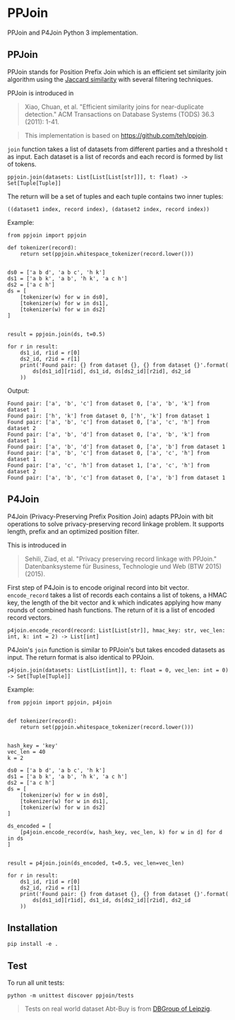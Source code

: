 # PPJoin

PPJoin and P4Join Python 3 implementation.

## PPJoin

PPJoin stands for Position Prefix Join which is an efficient set similarity join algorithm using the [Jaccard similarity](https://en.wikipedia.org/wiki/Jaccard_index) with several filtering techniques.


PPJoin is introduced in

> Xiao, Chuan, et al. "Efficient similarity joins for near-duplicate detection." ACM Transactions on Database Systems (TODS) 36.3 (2011): 1-41.

> This implementation is based on https://github.com/teh/ppjoin.

`join` function takes a list of datasets from different parties and a threshold `t` as input. 
Each dataset is a list of records and each record is formed by list of tokens.

```
ppjoin.join(datasets: List[List[List[str]]], t: float) -> Set[Tuple[Tuple]]
```

The return will be a set of tuples and each tuple contains two inner tuples:

```
((dataset1 index, record index), (dataset2 index, record index))
```

Example:

```
from ppjoin import ppjoin

def tokenizer(record):
    return set(ppjoin.whitespace_tokenizer(record.lower()))


ds0 = ['a b d', 'a b c', 'h k']
ds1 = ['a b k', 'a b', 'h k', 'a c h']
ds2 = ['a c h']
ds = [
    [tokenizer(w) for w in ds0],
    [tokenizer(w) for w in ds1],
    [tokenizer(w) for w in ds2]
]


result = ppjoin.join(ds, t=0.5)

for r in result:
    ds1_id, r1id = r[0]
    ds2_id, r2id = r[1]
    print('Found pair: {} from dataset {}, {} from dataset {}'.format(
        ds[ds1_id][r1id], ds1_id, ds[ds2_id][r2id], ds2_id
    ))
```

Output:

```
Found pair: ['a', 'b', 'c'] from dataset 0, ['a', 'b', 'k'] from dataset 1
Found pair: ['h', 'k'] from dataset 0, ['h', 'k'] from dataset 1
Found pair: ['a', 'b', 'c'] from dataset 0, ['a', 'c', 'h'] from dataset 2
Found pair: ['a', 'b', 'd'] from dataset 0, ['a', 'b', 'k'] from dataset 1
Found pair: ['a', 'b', 'd'] from dataset 0, ['a', 'b'] from dataset 1
Found pair: ['a', 'b', 'c'] from dataset 0, ['a', 'c', 'h'] from dataset 1
Found pair: ['a', 'c', 'h'] from dataset 1, ['a', 'c', 'h'] from dataset 2
Found pair: ['a', 'b', 'c'] from dataset 0, ['a', 'b'] from dataset 1
```

## P4Join

P4Join (Privacy-Preserving Prefix Position Join) adapts PPJoin with bit operations to solve privacy-preserving record linkage problem. 
It supports length, prefix and an optimized position filter.


This is introduced in

> Sehili, Ziad, et al. "Privacy preserving record linkage with PPJoin." Datenbanksysteme für Business, Technologie und Web (BTW 2015) (2015).


First step of P4Join is to encode original record into bit vector. 
`encode_record` takes a list of records each contains a list of tokens, a HMAC key, the length of the bit vector and k which indicates applying how many rounds of combined hash functions.
The return of it is a list of encoded record vectors.

```
p4join.encode_record(record: List[List[str]], hmac_key: str, vec_len: int, k: int = 2) -> List[int]
```


P4Join's `join` function is similar to PPJoin's but takes encoded datasets as input. The return format is also identical to PPJoin.

```
p4join.join(datasets: List[List[int]], t: float = 0, vec_len: int = 0) -> Set[Tuple[Tuple]]
```

Example:

```
from ppjoin import ppjoin, p4join


def tokenizer(record):
    return set(ppjoin.whitespace_tokenizer(record.lower()))


hash_key = 'key'
vec_len = 40
k = 2

ds0 = ['a b d', 'a b c', 'h k']
ds1 = ['a b k', 'a b', 'h k', 'a c h']
ds2 = ['a c h']
ds = [
    [tokenizer(w) for w in ds0],
    [tokenizer(w) for w in ds1],
    [tokenizer(w) for w in ds2]
]

ds_encoded = [
    [p4join.encode_record(w, hash_key, vec_len, k) for w in d] for d in ds
]


result = p4join.join(ds_encoded, t=0.5, vec_len=vec_len)

for r in result:
    ds1_id, r1id = r[0]
    ds2_id, r2id = r[1]
    print('Found pair: {} from dataset {}, {} from dataset {}'.format(
        ds[ds1_id][r1id], ds1_id, ds[ds2_id][r2id], ds2_id
    ))
```

## Installation

```
pip install -e .
```

## Test

To run all unit tests:

```
python -m unittest discover ppjoin/tests
```

> Tests on real world dataset Abt-Buy is from [DBGroup of Leipzig](https://dbs.uni-leipzig.de/research/projects/object_matching/benchmark_datasets_for_entity_resolution).